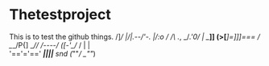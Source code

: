 # Thetestproject
This is to test the github things.
  /]_/
     |\/|.--/'-.
     \|/:o /  /\    ._,
        \_/_.'0/    _|_
         \____]] (>[___]=]]]===
         /    \___/P{]
      __//    /----\/
     (_[-'\__/_
         / | | \
        '=='='=='
       ____||||___
snd   (_""_/ \_""_)
